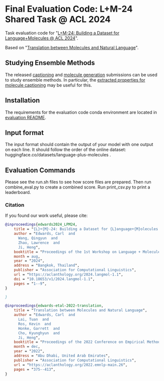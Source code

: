 # Final Evaluation Code: L+M-24 Shared Task @ ACL 2024
Task evaluation code for "[L+M-24: Building a Dataset for Language+Molecules @ ACL 2024](https://arxiv.org/abs/2403.00791)".

Based on "[Translation between Molecules and Natural Language](https://arxiv.org/abs/2204.11817)".

## Studying Ensemble Methods

The released [captioning](./captioning/submissions/) and [molecule generation](./molgen/submissions) submissions can be used to study ensemble methods. In particular, the [extracted properties for molecule captioning](./captioning/prop_files.zip) may be useful for this.

## Installation
The requirements for the evaluation code conda environment are located in [evaluation README](../evaluation/README.md).

## Input format
The input format should contain the output of your model with one output on each line. It should follow the order of the online dataset: huggingface.co/datasets/language-plus-molecules . 

## Evaluation Commands

Please see the run.sh files to see how score files are prepared. Then run combine_eval.py to create a combined score. Run print_csv.py to print a leaderboard. 


### Citation
If you found our work useful, please cite:


```bibtex
@inproceedings{edwards2024_LPM24,
    title = "{L}+{M}-24: Building a Dataset for {L}anguage+{M}olecules @ {ACL} 2024",
    author = "Edwards, Carl  and
      Wang, Qingyun  and
      Zhao, Lawrence  and
      Ji, Heng",
    booktitle = "Proceedings of the 1st Workshop on Language + Molecules (L+M 2024)",
    month = aug,
    year = "2024",
    address = "Bangkok, Thailand",
    publisher = "Association for Computational Linguistics",
    url = "https://aclanthology.org/2024.langmol-1.1",
    doi = "10.18653/v1/2024.langmol-1.1",
    pages = "1--9",
}

}

@inproceedings{edwards-etal-2022-translation,
    title = "Translation between Molecules and Natural Language",
    author = "Edwards, Carl  and
      Lai, Tuan  and
      Ros, Kevin  and
      Honke, Garrett  and
      Cho, Kyunghyun  and
      Ji, Heng",
    booktitle = "Proceedings of the 2022 Conference on Empirical Methods in Natural Language Processing",
    month = dec,
    year = "2022",
    address = "Abu Dhabi, United Arab Emirates",
    publisher = "Association for Computational Linguistics",
    url = "https://aclanthology.org/2022.emnlp-main.26",
    pages = "375--413",
}
```
